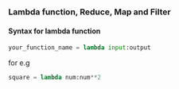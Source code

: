 ### Lambda function, Reduce, Map and Filter 

#### Syntax for lambda function

```python
your_function_name = lambda input:output
```

for e.g

```python
square = lambda num:num**2
```

